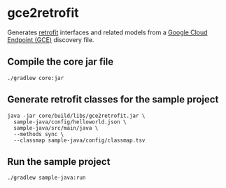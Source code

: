 # gce2retrofit

Generates [retrofit](http://square.github.io/retrofit/) interfaces and related models from a
[Google Cloud Endpoint (GCE)](https://cloud.google.com/endpoints/) discovery file.

## Compile the core jar file
    ./gradlew core:jar
    
## Generate retrofit classes for the sample project
    java -jar core/build/libs/gce2retrofit.jar \
      sample-java/config/helloworld.json \
      sample-java/src/main/java \
      --methods sync \
      --classmap sample-java/config/classmap.tsv

## Run the sample project
    ./gradlew sample-java:run
